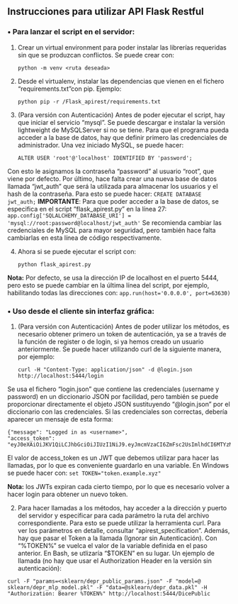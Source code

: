 ## Instrucciones para utilizar API Flask Restful

### •	Para lanzar el script en el servidor:

1.	Crear un virtual environment para poder instalar las librerías requeridas sin que se produzcan conflictos. Se puede crear con:
	```
	python -m venv <ruta deseada>
	```
2.	Desde el virtualenv, instalar las dependencias que vienen en el fichero “requirements.txt”con pip. Ejemplo:
	```
	python pip -r /Flask_apirest/requirements.txt
	```
3.	(Para versión con Autenticación) Antes de poder ejecutar el script, hay que iniciar el servicio “mysql”. Se puede descargar e instalar la versión lightweight de MySQLServer si no se tiene. Para que el programa pueda acceder a la base de datos, hay que definir primero las credenciales de administrador. Una vez iniciado MySQL, se puede hacer:
	```
	ALTER USER 'root'@'localhost' IDENTIFIED BY 'password';
	```
Con esto le asignamos la contraseña “password” al usuario “root”, que viene por defecto. Por último, hace falta crear una nueva base de datos llamada “jwt_auth” que será la utilizada para almacenar los usuarios y el hash de la contraseña. Para esto se puede hacer:
	```
	CREATE DATABASE jwt_auth;
	```
**IMPORTANTE**: Para que poder acceder a la base de datos, se especifica en el script “flask_apirest.py” en la línea 27:
	```
	app.config['SQLALCHEMY_DATABASE_URI'] = 	'mysql://root:password@localhost/jwt_auth'
	```
Se recomienda cambiar las credenciales de MySQL para mayor seguridad, pero también hace falta cambiarlas en esta línea de código respectivamente.

4.	Ahora si se puede ejecutar el script con:
	```
	python flask_apirest.py
	```

**Nota:** Por defecto, se usa la dirección IP de localhost en el puerto 5444, pero esto se puede cambiar en la última línea del script, por ejemplo, habilitando todas las direcciones con:
	```
	app.run(host='0.0.0.0', port=63630)
	```
### •	Uso desde el cliente sin interfaz gráfica:

1.	(Para versión con Autenticación) Antes de poder utilizar los métodos, es necesario obtener primero un token de autenticación, ya se a través de la función de register o de login, si ya hemos creado un usuario anteriormente. Se puede hacer utilizando curl de la siguiente manera, por ejemplo:
	```
	curl -H "Content-Type: application/json" -d @login.json 	http://localhost:5444/login
	```
Se usa el fichero “login.json” que contiene las credenciales (username y password) en un diccionario 	JSON 	por facilidad, pero también se puede proporcionar directamente el objeto JSON sustituyendo “@login.json” por el diccionario con las credenciales. Si las credenciales son correctas, debería aparecer un mensaje de esta forma:
```
{"message": "Logged in as <username>", 
"access_token": "eyJ0eXAiOiJKV1QiLCJhbGciOiJIUzI1NiJ9.eyJmcmVzaCI6ZmFsc2UsImlhdCI6MTYzMjkyOTQ1OCwianRpIjoiZjliYzNhNzUtMDUzYy00YjMxLTg3OTAtZTJjNTNmNWJhZjgzIiwidHlwZSI6ImFjY2VzcyIsInN1YiI6Ikplc3VzIiwibmJmIjoxNjMyOTI5NDU4LCJleHAiOjE2MzI5MzAzNTh9.Fpl7ynTZ0keL09GWWfdWd2v44zCxpjmA1h6KZHPXjGo"}
```
El valor de access_token es un JWT que debemos utilizar para hacer las llamadas, por lo que es conveniente guardarlo en una variable. En Windows se puede hacer con:
	```
	set TOKEN="token.example.xyz"
	```
	
**Nota:** los JWTs expiran cada cierto tiempo, por lo que es necesario volver a hacer login para obtener un nuevo token.

2.	Para hacer llamadas a los métodos, hay acceder a la dirección y puerto del servidor y especificar para cada parámetro la ruta del archivo correspondiente. Para esto se puede utilizar la herramienta curl. Para ver los parámetros en detalle, consultar “apirest_specification”.  Además, hay que pasar el Token a la llamada (Ignorar sin Autenticación). Con “%TOKEN%” se vuelca el valor de la variable definida en el paso anterior. En Bash, se utlizaría “$TOKEN” en su lugar. Un ejemplo de llamada (no hay que usar el Authorization Header en la versión sin autenticación): 
```
curl -F "params=<sklearn/depr_public_params.json" -F "model=@ sklearn/depr_mlp_model.pkl" -F "data=@sklearn/depr_data.pkl" -H "Authorization: Bearer %TOKEN%" http://localhost:5444/DicePublic
```


